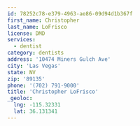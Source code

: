 ```yaml
---
id: 78252c78-e379-4963-ae86-09d94d1b367f
first_name: Christopher
last_name: LoFrisco
license: DMD
services:
  - dentist
category: dentists
address: '10474 Miners Gulch Ave'
city: 'Las Vegas'
state: NV
zip: '89135'
phone: '(702) 791-9000'
title: 'Christopher LoFrisco'
_geoloc:
  lng: -115.32331
  lat: 36.131341
---
```

